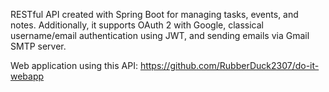 RESTful API created with Spring Boot for managing tasks, events, and notes. Additionally, it supports OAuth 2 with Google, classical username/email authentication using JWT, and sending emails via Gmail SMTP server.

Web application using this API: https://github.com/RubberDuck2307/do-it-webapp
